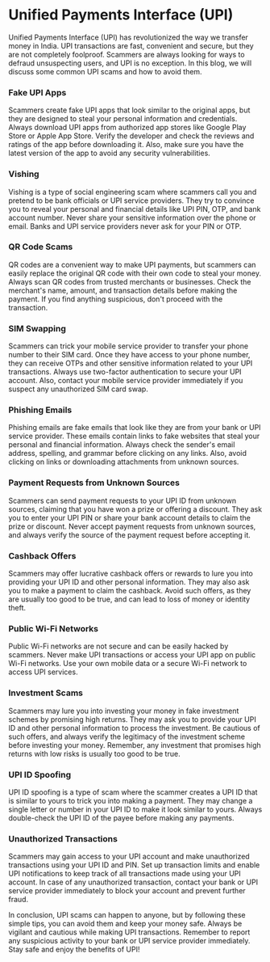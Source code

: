 # Unified Payments Interface (UPI)

Unified Payments Interface (UPI) has revolutionized the way we transfer money in India. UPI transactions are fast, convenient and secure, but they are not completely foolproof. Scammers are always looking for ways to defraud unsuspecting users, and UPI is no exception. In this blog, we will discuss some common UPI scams and how to avoid them.

### Fake UPI Apps
Scammers create fake UPI apps that look similar to the original apps, but they are designed to steal your personal information and credentials. Always download UPI apps from authorized app stores like Google Play Store or Apple App Store. Verify the developer and check the reviews and ratings of the app before downloading it. Also, make sure you have the latest version of the app to avoid any security vulnerabilities.

### Vishing
Vishing is a type of social engineering scam where scammers call you and pretend to be bank officials or UPI service providers. They try to convince you to reveal your personal and financial details like UPI PIN, OTP, and bank account number. Never share your sensitive information over the phone or email. Banks and UPI service providers never ask for your PIN or OTP.

### QR Code Scams
QR codes are a convenient way to make UPI payments, but scammers can easily replace the original QR code with their own code to steal your money. Always scan QR codes from trusted merchants or businesses. Check the merchant's name, amount, and transaction details before making the payment. If you find anything suspicious, don't proceed with the transaction.

### SIM Swapping
Scammers can trick your mobile service provider to transfer your phone number to their SIM card. Once they have access to your phone number, they can receive OTPs and other sensitive information related to your UPI transactions. Always use two-factor authentication to secure your UPI account. Also, contact your mobile service provider immediately if you suspect any unauthorized SIM card swap.

### Phishing Emails
Phishing emails are fake emails that look like they are from your bank or UPI service provider. These emails contain links to fake websites that steal your personal and financial information. Always check the sender's email address, spelling, and grammar before clicking on any links. Also, avoid clicking on links or downloading attachments from unknown sources.

### Payment Requests from Unknown Sources
Scammers can send payment requests to your UPI ID from unknown sources, claiming that you have won a prize or offering a discount. They ask you to enter your UPI PIN or share your bank account details to claim the prize or discount. Never accept payment requests from unknown sources, and always verify the source of the payment request before accepting it.

### Cashback Offers
Scammers may offer lucrative cashback offers or rewards to lure you into providing your UPI ID and other personal information. They may also ask you to make a payment to claim the cashback. Avoid such offers, as they are usually too good to be true, and can lead to loss of money or identity theft.

### Public Wi-Fi Networks
Public Wi-Fi networks are not secure and can be easily hacked by scammers. Never make UPI transactions or access your UPI app on public Wi-Fi networks. Use your own mobile data or a secure Wi-Fi network to access UPI services.

### Investment Scams
Scammers may lure you into investing your money in fake investment schemes by promising high returns. They may ask you to provide your UPI ID and other personal information to process the investment. Be cautious of such offers, and always verify the legitimacy of the investment scheme before investing your money. Remember, any investment that promises high returns with low risks is usually too good to be true.

### UPI ID Spoofing
UPI ID spoofing is a type of scam where the scammer creates a UPI ID that is similar to yours to trick you into making a payment. They may change a single letter or number in your UPI ID to make it look similar to yours. Always double-check the UPI ID of the payee before making any payments.

### Unauthorized Transactions
Scammers may gain access to your UPI account and make unauthorized transactions using your UPI ID and PIN. Set up transaction limits and enable UPI notifications to keep track of all transactions made using your UPI account. In case of any unauthorized transaction, contact your bank or UPI service provider immediately to block your account and prevent further fraud.

In conclusion, UPI scams can happen to anyone, but by following these simple tips, you can avoid them and keep your money safe. Always be vigilant and cautious while making UPI transactions. Remember to report any suspicious activity to your bank or UPI service provider immediately. Stay safe and enjoy the benefits of UPI!
